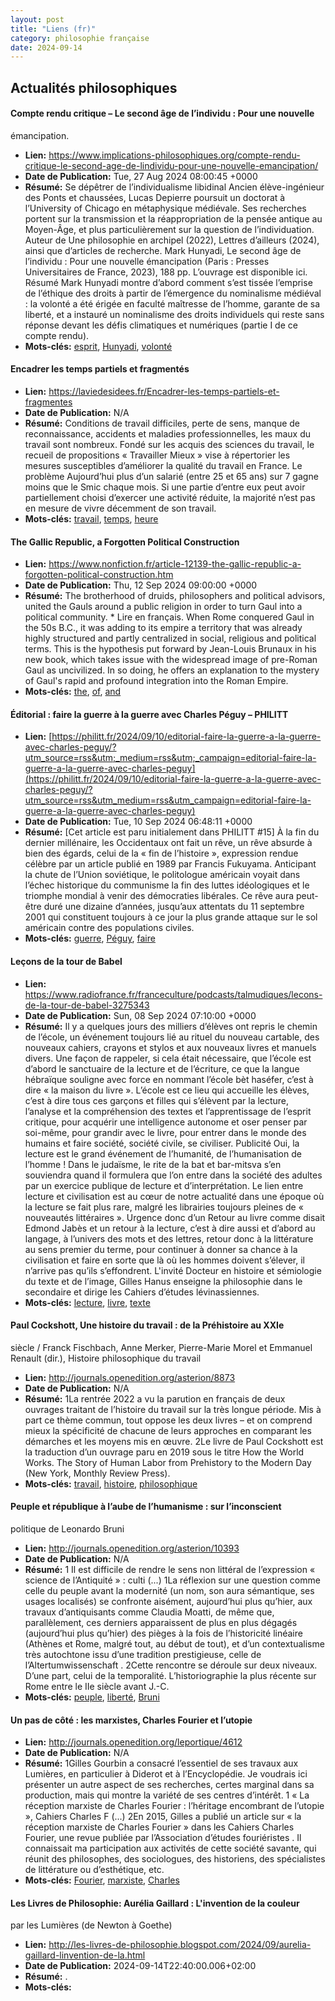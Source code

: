 ```yaml
---
layout: post
title: "Liens (fr)"
category: philosophie française
date: 2024-09-14
---
```

## Actualités philosophiques

#### Compte rendu critique – Le second âge de l’individu : Pour une nouvelle
émancipation.

  * **Lien:** <https://www.implications-philosophiques.org/compte-rendu-critique-le-second-age-de-lindividu-pour-une-nouvelle-emancipation/>
  * **Date de Publication:** Tue, 27 Aug 2024 08:00:45 +0000
  * **Résumé:** Se dépêtrer de l’individualisme libidinal Ancien élève-ingénieur des Ponts et chaussées, Lucas Depierre poursuit un doctorat à l’University of Chicago en métaphysique médiévale. Ses recherches portent sur la transmission et la réappropriation de la pensée antique au Moyen-Âge, et plus particulièrement sur la question de l’individuation. Auteur de Une philosophie en archipel (2022), Lettres d’ailleurs (2024), ainsi que d’articles de recherche. Mark Hunyadi, Le second âge de l’individu : Pour une nouvelle émancipation (Paris : Presses Universitaires de France, 2023), 188 pp. L’ouvrage est disponible ici. Résumé Mark Hunyadi montre d’abord comment s’est tissée l’emprise de l’éthique des droits à partir de l’émergence du nominalisme médiéval : la volonté a été érigée en faculté maîtresse de l’homme, garante de sa liberté, et a instauré un nominalisme des droits individuels qui reste sans réponse devant les défis climatiques et numériques (partie I de ce compte rendu).
  * **Mots-clés:** [esprit](esprit), [Hunyadi](Hunyadi), [volonté](volonté)

#### Encadrer les temps partiels et fragmentés

  * **Lien:** <https://laviedesidees.fr/Encadrer-les-temps-partiels-et-fragmentes>
  * **Date de Publication:** N/A
  * **Résumé:** Conditions de travail difficiles, perte de sens, manque de reconnaissance, accidents et maladies professionnelles, les maux du travail sont nombreux. Fondé sur les acquis des sciences du travail, le recueil de propositions « Travailler Mieux » vise à répertorier les mesures susceptibles d’améliorer la qualité du travail en France. Le problème Aujourd’hui plus d’un salarié (entre 25 et 65 ans) sur 7 gagne moins que le Smic chaque mois. Si une partie d’entre eux peut avoir partiellement choisi d’exercer une activité réduite, la majorité n’est pas en mesure de vivre décemment de son travail.
  * **Mots-clés:** [travail](travail), [temps](temps), [heure](heure)

#### The Gallic Republic, a Forgotten Political Construction

  * **Lien:** <https://www.nonfiction.fr/article-12139-the-gallic-republic-a-forgotten-political-construction.htm>
  * **Date de Publication:** Thu, 12 Sep 2024 09:00:00 +0000
  * **Résumé:** The brotherhood of druids, philosophers and political advisors, united the Gauls around a public religion in order to turn Gaul into a political community. * Lire en français. When Rome conquered Gaul in the 50s B.C., it was adding to its empire a territory that was already highly structured and partly centralized in social, religious and political terms. This is the hypothesis put forward by Jean-Louis Brunaux in his new book, which takes issue with the widespread image of pre-Roman Gaul as uncivilized. In so doing, he offers an explanation to the mystery of Gaul's rapid and profound integration into the Roman Empire.
  * **Mots-clés:** [the](the), [of](of), [and](and)

#### Éditorial : faire la guerre à la guerre avec Charles Péguy – PHILITT

  * **Lien:** [https://philitt.fr/2024/09/10/editorial-faire-la-guerre-a-la-guerre-avec-charles-peguy/?utm_source=rss&utm;_medium=rss&utm;_campaign=editorial-faire-la-guerre-a-la-guerre-avec-charles-peguy](https://philitt.fr/2024/09/10/editorial-faire-la-guerre-a-la-guerre-avec-charles-peguy/?utm_source=rss&utm_medium=rss&utm_campaign=editorial-faire-la-guerre-a-la-guerre-avec-charles-peguy)
  * **Date de Publication:** Tue, 10 Sep 2024 06:48:11 +0000
  * **Résumé:** [Cet article est paru initialement dans PHILITT #15] À la fin du dernier millénaire, les Occidentaux ont fait un rêve, un rêve absurde à bien des égards, celui de la « fin de l’histoire », expression rendue célèbre par un article publié en 1989 par Francis Fukuyama. Anticipant la chute de l’Union soviétique, le politologue américain voyait dans l’échec historique du communisme la fin des luttes idéologiques et le triomphe mondial à venir des démocraties libérales. Ce rêve aura peut-être duré une dizaine d’années, jusqu’aux attentats du 11 septembre 2001 qui constituent toujours à ce jour la plus grande attaque sur le sol américain contre des populations civiles.
  * **Mots-clés:** [guerre](guerre), [Péguy](Péguy), [faire](faire)

#### Leçons de la tour de Babel

  * **Lien:** <https://www.radiofrance.fr/franceculture/podcasts/talmudiques/lecons-de-la-tour-de-babel-3275343>
  * **Date de Publication:** Sun, 08 Sep 2024 07:10:00 +0000
  * **Résumé:** Il y a quelques jours des milliers d’élèves ont repris le chemin de l’école, un événement toujours lié au rituel du nouveau cartable, des nouveaux cahiers, crayons et stylos et aux nouveaux livres et manuels divers. Une façon de rappeler, si cela était nécessaire, que l’école est d’abord le sanctuaire de la lecture et de l’écriture, ce que la langue hébraïque souligne avec force en nommant l’école bèt haséfer, c’est à dire « la maison du livre ». L’école est ce lieu qui accueille les élèves, c’est à dire tous ces garçons et filles qui s’élèvent par la lecture, l’analyse et la compréhension des textes et l’apprentissage de l’esprit critique, pour acquérir une intelligence autonome et oser penser par soi-même, pour grandir avec le livre, pour entrer dans le monde des humains et faire société, société civile, se civiliser. Publicité Oui, la lecture est le grand événement de l’humanité, de l’humanisation de l’homme ! Dans le judaïsme, le rite de la bat et bar-mitsva s’en souviendra quand il formulera que l’on entre dans la société des adultes par un exercice publique de lecture et d’interprétation. Le lien entre lecture et civilisation est au cœur de notre actualité dans une époque où la lecture se fait plus rare, malgré les librairies toujours pleines de « nouveautés littéraires ». Urgence donc d’un Retour au livre comme disait Edmond Jabès et un retour à la lecture, c’est à dire aussi et d’abord au langage, à l’univers des mots et des lettres, retour donc à la littérature au sens premier du terme, pour continuer à donner sa chance à la civilisation et faire en sorte que là où les hommes doivent s’élever, il n’arrive pas qu’ils s’effondrent. L'invité Docteur en histoire et sémiologie du texte et de l’image, Gilles Hanus enseigne la philosophie dans le secondaire et dirige les Cahiers d’études lévinassiennes.
  * **Mots-clés:** [lecture](lecture), [livre](livre), [texte](texte)

#### Paul Cockshott, Une histoire du travail : de la Préhistoire au XXIe
siècle / Franck Fischbach, Anne Merker, Pierre-Marie Morel et Emmanuel Renault
(dir.), Histoire philosophique du travail

  * **Lien:** <http://journals.openedition.org/asterion/8873>
  * **Date de Publication:** N/A
  * **Résumé:** 1La rentrée 2022 a vu la parution en français de deux ouvrages traitant de l’histoire du travail sur la très longue période. Mis à part ce thème commun, tout oppose les deux livres – et on comprend mieux la spécificité de chacune de leurs approches en comparant les démarches et les moyens mis en œuvre. 2Le livre de Paul Cockshott est la traduction d’un ouvrage paru en 2019 sous le titre How the World Works. The Story of Human Labor from Prehistory to the Modern Day (New York, Monthly Review Press).
  * **Mots-clés:** [travail](travail), [histoire](histoire), [philosophique](philosophique)

#### Peuple et république à l’aube de l’humanisme : sur l’inconscient
politique de Leonardo Bruni

  * **Lien:** <http://journals.openedition.org/asterion/10393>
  * **Date de Publication:** N/A
  * **Résumé:** 1 Il est difficile de rendre le sens non littéral de l’expression « science de l’Antiquité » : culti (...) 1La réflexion sur une question comme celle du peuple avant la modernité (un nom, son aura sémantique, ses usages localisés) se confronte aisément, aujourd’hui plus qu’hier, aux travaux d’antiquisants comme Claudia Moatti, de même que, parallèlement, ces derniers apparaissent de plus en plus dégagés (aujourd’hui plus qu’hier) des pièges à la fois de l’historicité linéaire (Athènes et Rome, malgré tout, au début de tout), et d’un contextualisme très autochtone issu d’une tradition prestigieuse, celle de l’Altertumwissenschaft . 2Cette rencontre se déroule sur deux niveaux. D’une part, celui de la temporalité. L’historiographie la plus récente sur Rome entre le IIe siècle avant J.-C.
  * **Mots-clés:** [peuple](peuple), [liberté](liberté), [Bruni](Bruni)

#### Un pas de côté : les marxistes, Charles Fourier et l’utopie

  * **Lien:** <http://journals.openedition.org/leportique/4612>
  * **Date de Publication:** N/A
  * **Résumé:** 1Gilles Gourbin a consacré l’essentiel de ses travaux aux Lumières, en particulier à Diderot et à l’Encyclopédie. Je voudrais ici présenter un autre aspect de ses recherches, certes marginal dans sa production, mais qui montre la variété de ses centres d’intérêt. 1 « La réception marxiste de Charles Fourier : l’héritage encombrant de l’utopie », Cahiers Charles F (...) 2En 2015, Gilles a publié un article sur « la réception marxiste de Charles Fourier » dans les Cahiers Charles Fourier, une revue publiée par l’Association d’études fouriéristes . Il connaissait ma participation aux activités de cette société savante, qui réunit des philosophes, des sociologues, des historiens, des spécialistes de littérature ou d’esthétique, etc.
  * **Mots-clés:** [Fourier](Fourier), [marxiste](marxiste), [Charles](Charles)

#### Les Livres de Philosophie: Aurélia Gaillard : L'invention de la couleur
par les Lumières (de Newton à Goethe)

  * **Lien:** <http://les-livres-de-philosophie.blogspot.com/2024/09/aurelia-gaillard-linvention-de-la.html>
  * **Date de Publication:** 2024-09-14T22:40:00.006+02:00
  * **Résumé:** .
  * **Mots-clés:**


